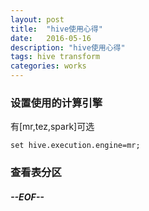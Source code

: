 ```yaml
---
layout: post
title:  "hive使用心得"
date:   2016-05-16
description: "hive使用心得"
tags: hive transform
categories: works
---
```


### 设置使用的计算引擎
有[mr,tez,spark]可选

	set hive.execution.engine=mr;
	
### 查看表分区


##### --EOF--

